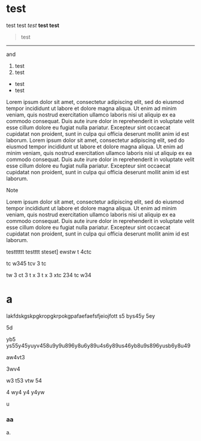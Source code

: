 # test
test test *test* **test test**
> test
---
and
1. test
2. test
- test
- test

Lorem ipsum dolor sit amet, consectetur adipiscing elit, sed do eiusmod tempor incididunt ut labore et dolore magna aliqua. Ut enim ad minim veniam, quis nostrud exercitation ullamco laboris nisi ut aliquip ex ea commodo consequat. Duis aute irure dolor in reprehenderit in voluptate velit esse cillum dolore eu fugiat nulla pariatur. Excepteur sint occaecat cupidatat non proident, sunt in culpa qui officia deserunt mollit anim id est laborum.
Lorem ipsum dolor sit amet, consectetur adipiscing elit, sed do eiusmod tempor incididunt ut labore et dolore magna aliqua. Ut enim ad minim veniam, quis nostrud exercitation ullamco laboris nisi ut aliquip ex ea commodo consequat. Duis aute irure dolor in reprehenderit in voluptate velit esse cillum dolore eu fugiat nulla pariatur. Excepteur sint occaecat cupidatat non proident, sunt in culpa qui officia deserunt mollit anim id est laborum.
> [!NOTE]
> Lorem ipsum dolor sit amet, consectetur adipiscing elit, sed do eiusmod tempor incididunt ut labore et dolore magna aliqua. Ut enim ad minim veniam, quis nostrud exercitation ullamco laboris nisi ut aliquip ex ea commodo consequat. Duis aute irure dolor in reprehenderit in voluptate velit esse cillum dolore eu fugiat nulla pariatur. Excepteur sint occaecat cupidatat non proident, sunt in culpa qui officia deserunt mollit anim id est laborum.

testttttt testttt steset]
ewstw
t
4ctc

tc
w345
tcv
3
tc

tw
3
ct
3
t
x
3
t
x
3
xtc
234
tc
w34


# a

lakfdskgskpgkropgkrpokgpafaefaefsfjeiojfott
s5
bys45y
5ey

5d

yb5
ys55y45yuyv458u9y9u896y8u6y89u4s6y89us46yb8u9s896yusb6y8u49


aw4vt3

3wv4

w3
t53
vtw
54

4
wy4
y4
y4yw







u

### aa

a.